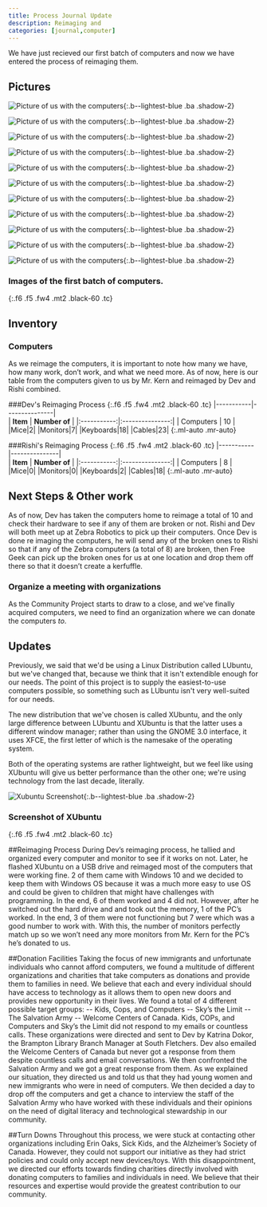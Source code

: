 ```yaml
---
title: Process Journal Update
description: Reimaging and 
categories: [journal,computer]
---
```


We have just recieved our first batch of computers and now we have entered the process of reimaging them. 

## Pictures 
![Picture of us with the computers](/reimagine/static/images/computer1/c1.JPG){:.b--lightest-blue .ba .shadow-2}

![Picture of us with the computers](/reimagine/static/images/computer1/c2.JPG){:.b--lightest-blue .ba .shadow-2}

![Picture of us with the computers](/reimagine/static/images/computer1/c3.JPG){:.b--lightest-blue .ba .shadow-2}

![Picture of us with the computers](/reimagine/static/images/computer1/c4.JPG){:.b--lightest-blue .ba .shadow-2}

![Picture of us with the computers](/reimagine/static/images/computer1/c5.JPG){:.b--lightest-blue .ba .shadow-2}

![Picture of us with the computers](/reimagine/static/images/computer1/c6.JPG){:.b--lightest-blue .ba .shadow-2}

![Picture of us with the computers](/reimagine/static/images/computer1/c7.JPG){:.b--lightest-blue .ba .shadow-2}

![Picture of us with the computers](/reimagine/static/images/computer1/c8.JPG){:.b--lightest-blue .ba .shadow-2}

![Picture of us with the computers](/reimagine/static/images/computer1/c9.JPG){:.b--lightest-blue .ba .shadow-2}

![Picture of us with the computers](/reimagine/static/images/computer1/c11.JPG){:.b--lightest-blue .ba .shadow-2}

![Picture of us with the computers](/reimagine/static/images/computer1/c12.JPG){:.b--lightest-blue .ba .shadow-2}

### Images of the first batch of computers.
{:.f6 .f5 .fw4 .mt2 .black-60 .tc}

## Inventory

### Computers
As we reimage the computers, it is important to note how many we have, how many work, don’t work, and what we need more. As of now, here is our table from the computers given to us by Mr. Kern and reimaged by Dev and Rishi combined. 

###Dev's Reimaging Process
{:.f6 .f5 .fw4 .mt2 .black-60 .tc}
|-----------|---------------|                      
| **Item** | **Number of** |
|:-----------:|:---------------:|
| Computers | 10            |
|Mice|2|
|Monitors|7|
|Keyboards|18|
|Cables|23|
{:.ml-auto .mr-auto}

###Rishi's Reimaging Process
{:.f6 .f5 .fw4 .mt2 .black-60 .tc}
|-----------|---------------|                      
| **Item** | **Number of** |
|:-----------:|:---------------:|
| Computers | 8            |
|Mice|0|
|Monitors|0|
|Keyboards|2|
|Cables|18|
{:.ml-auto .mr-auto}


## Next Steps & Other work
As of now, Dev has taken the computers home to reimage a total of 10 and check their hardware to see if any of them are broken or not. Rishi and Dev will both meet up at Zebra Robotics to pick up their computers. Once Dev is done re imaging the computers, he will send any of the broken ones to Rishi so that if any of the Zebra computers (a total of 8) are broken, then Free Geek can pick up the broken ones for us at one location and drop them off there so that it doesn’t create a kerfuffle. 

### Organize a meeting with organizations
As the Community Project starts to draw to a close, and we've finally acquired computers, we need to find an organization where we can donate the computers *to*.

## Updates
Previously, we said that we'd be using a Linux Distribution called LUbuntu, but we've changed that, because we think that it isn't extendible enough for our needs. The point of this project is to supply the easiest-to-use computers possible, so something such as LUbuntu isn't very well-suited for our needs.

The new distribution that we've chosen is called XUbuntu, and the only large difference between LUbuntu and XUbuntu is that the latter uses a different window manager; rather than using the GNOME 3.0 interface, it uses XFCE, the first letter of which is the namesake of the operating system.

Both of the operating systems are rather lightweight, but we feel like using XUbuntu will give us better performance than the other one; we're using technology from the last decade, literally.

![Xubuntu Screenshot](/reimagine/static/images/xubuntu.jpg){:.b--lightest-blue .ba .shadow-2}
### Screenshot of XUbuntu
{:.f6 .f5 .fw4 .mt2 .black-60 .tc}

##Reimaging Process
During Dev’s reimaging process, he tallied and organized every computer and monitor to see if it works on not. Later, he flashed XUbuntu on a USB drive and reimaged most of the computers that were working fine. 2 of them came with Windows 10 and we decided to keep them with Windows OS because it was a much more easy to use OS and could be given to children that might have challenges with programming. In the end, 6 of them worked and 4 did not. However, after he switched out the hard drive and and took out the memory, 1 of the PC’s worked. In the end, 3 of them were not functioning but 7 were which was a good number to work with. With this, the number of monitors perfectly match up so we won’t need any more monitors from Mr. Kern for the PC’s he’s donated to us. 

##Donation Facilities
Taking the focus of new immigrants and unfortunate individuals who cannot afford computers, we found a multitude of different organizations and charities that take computers as donations and provide them to families in need. We believe that each and every individual should have access to technology as it allows them to open new doors and provides new opportunity in their lives. We found a total of 4 different possible target groups: -- Kids, Cops, and Computers -- Sky’s the Limit -- The Salvation Army -- Welcome Centers of Canada. Kids, COPs, and Computers and Sky’s the Limit did not respond to my emails or countless calls. These organizations were directed and sent to Dev by Katrina Dokor, the Brampton Library Branch Manager at South Fletchers. Dev also emailed the Welcome Centers of Canada but never got a response from them despite countless calls and email conversations. We then confronted the Salvation Army and we got a great response from them. As we explained our situation, they directed us and told us that they had young women and new immigrants who were in need of computers. We then decided a day to drop off the computers and get a chance to interview the staff of the Salvation Army who have worked with these individuals and their opinions on the need of digital literacy and technological stewardship in our community. 

##Turn Downs
Throughout this process, we were stuck at contacting other organizations including Erin Oaks, Sick Kids, and the Alzheimer’s Society of Canada. However, they could not support our initiative as they had strict policies and could only accept new devices/toys. With this disappointment, we directed our efforts towards finding charities directly involved with donating computers to families and individuals in need. We believe that their resources and expertise would provide the greatest contribution to our community. 
